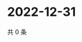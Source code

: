 # 2022-12-31

共 0 条

<!-- BEGIN WEIBO -->
<!-- 最后更新时间 Sat Dec 31 2022 19:10:16 GMT+0800 (China Standard Time) -->

<!-- END WEIBO -->
